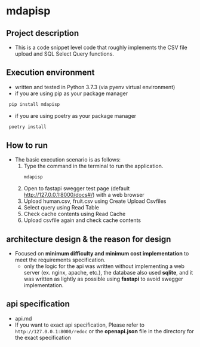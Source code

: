 # mdapisp

## Project description
* This is a code snippet level code that roughly implements the CSV file upload and SQL Select Query functions.

## Execution environment
* written and tested in Python 3.7.3 (via pyenv virtual environment)
* if you are using pip as your package manager
```bash
 pip install mdapisp
```
* if you are using poetry as your package manager
```bash
 poetry install
```
## How to run
* The basic execution scenario is as follows:
    1. Type the command in the terminal to run the application.
        ```bash
        mdapisp
        ```
    1. Open to fastapi swegger test page (default http://127.0.0.1:8000/docs#/) with a web browser
    1. Upload human.csv, fruit.csv using Create Upload Csvfiles
    1. Select query using Read Table
    1. Check cache contents using Read Cache
    1. Upload csvfile again and check cache contents

##  architecture design & the reason for design
* Focused on __minimum difficulty and minimum cost implementation__ to meet the requirements specification.
    * only the logic for the api was written without implementing a web server (ex. nginx, apache, etc.), the database also used __sqlite__, and it was written as lightly as possible using __fastapi__ to avoid swegger implementation.

## api specification
* api.md
* If you want to exact api specification, Please refer to `http://127.0.0.1:8000/redoc` or the __openapi.json__ file in the directory for the exact specification